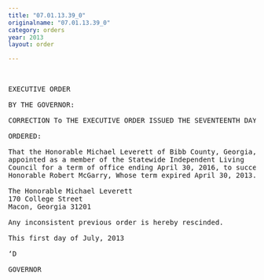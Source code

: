 ```yaml
---
title: "07.01.13.39_0"
originalname: "07.01.13.39_0"
category: orders
year: 2013
layout: order

---
```

<pre>
 

EXECUTIVE ORDER

BY THE GOVERNOR:

CORRECTION To THE EXECUTIVE ORDER ISSUED THE SEVENTEENTH DAY OF MAY, 2013

ORDERED:

That the Honorable Michael Leverett of Bibb County, Georgia, is
appointed as a member of the Statewide Independent Living
Council for a term of office ending April 30, 2016, to succeed the
Honorable Robert McGarry, Whose term expired April 30, 2013.

The Honorable Michael Leverett
170 College Street
Macon, Georgia 31201

Any inconsistent previous order is hereby rescinded.

This first day of July, 2013

‘D

GOVERNOR

</pre>
